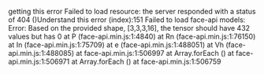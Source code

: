 getting this error 
Failed to load resource: the server responded with a status of 404 ()Understand this error
(index):151 Failed to load face-api models: Error: Based on the provided shape, [3,3,3,16], the tensor should have 432 values but has 0
    at P (face-api.min.js:1:4840)
    at Rn (face-api.min.js:1:76150)
    at In (face-api.min.js:1:75709)
    at e (face-api.min.js:1:488051)
    at Vh (face-api.min.js:1:488085)
    at face-api.min.js:1:506997
    at Array.forEach (<anonymous>)
    at face-api.min.js:1:506971
    at Array.forEach (<anonymous>)
    at face-api.min.js:1:506759
